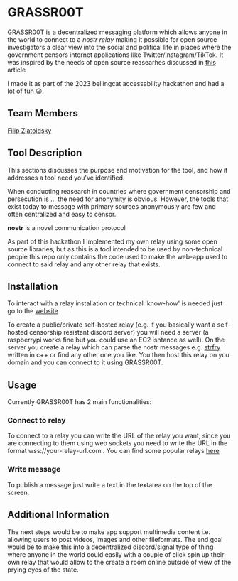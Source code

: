 # GRASSR00T
GRASSR00T is a decentralized messaging platform which allows anyone in the world to connect to a *nostr relay* making it possible for open source investigators a clear view into the social and political life in places where the government censors internet applications like Twitter/Instagram/TikTok. It was inspired by the needs of open source reasearhes discussed in [this](https://www.bellingcat.com/resources/2023/04/18/china-challenges-open-source-osint-social-media/) article

I made it as part of the 2023 bellingcat accessability hackathon and had a lot of fun 😀.

## Team Members
[Filip Zlatoidsky](https://github.com/fizlip)
## Tool Description
This sections discusses the purpose and motivation for the tool, and how it addresses a tool need you've identified.

When conducting reasearch in countries where government censorship and persecution is ... the need for anonymity is obvious. However, the tools that exist today to message with primary sources anonymously are few and often centralized and easy to censor. 

**nostr** is a novel communication protocol 

As part of this hackathon I implemented my own relay using some open source libraries, but as this is a tool intended to be used by non-technical people this repo only contains the code used to make the web-app used to connect to said relay and any other relay that exists.

## Installation
To interact with a relay installation or technical 'know-how' is needed just go to the [website](https://nostr-relay-connector-n655.vercel.app/)

To create a public/private self-hosted relay (e.g. if you basically want a self-hosted censorship resistant discord server) you will need a server (a raspberrypi works fine but you could use an EC2 isntance as well). On the server you create a relay which can parse the nostr messages e.g. [strfry](https://github.com/hoytech/strfry) written in c++ or find any other one you like. You then host this relay on you domain and you can connect to it using GRASSR00T. 

## Usage

Currently GRASSR00T has 2 main functionalities:

### Connect to relay
To connect to a relay you can write the URL of the relay you want, since you are connecting to them using web sockets you need to write the URL in the format wss://your-relay-url.com . You can find some popular relays [here](https://nostr.watch/relays/find)
### Write message
To publish a message just write a text in the textarea on the top of the screen.

## Additional Information
The next steps would be to make app support multimedia content i.e. allowing users to post videos, images and other fileformats. The end goal would be to make this into a decentralized discord/signal type of thing where anyone in the world could easily with a couple of click spin up their own relay that would allow to the create a room online outside of view of the prying eyes of the state.
